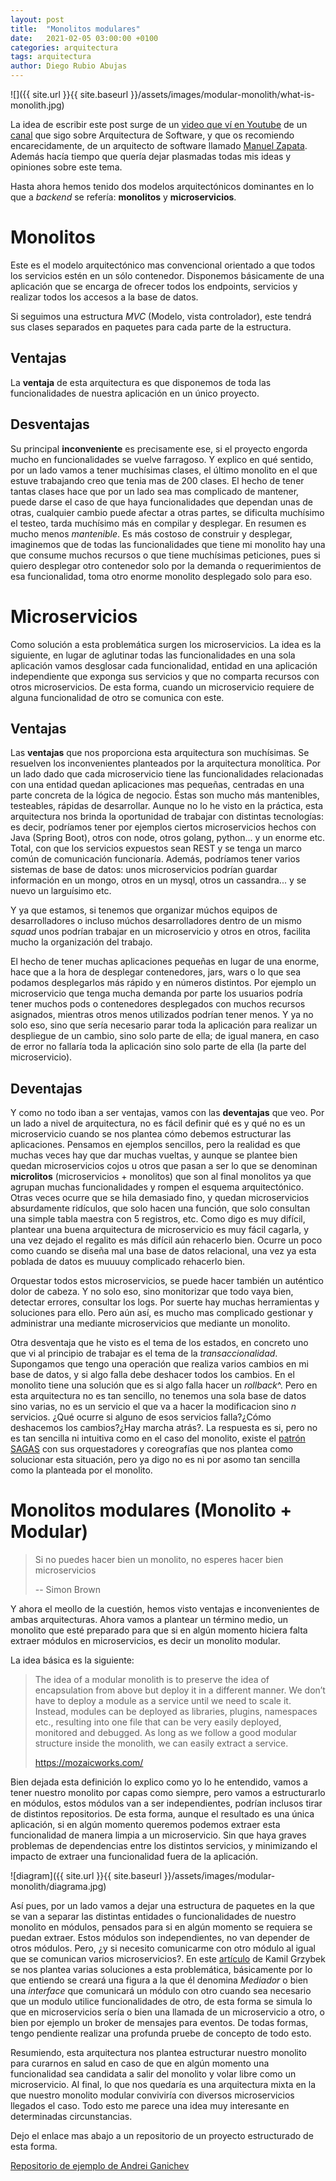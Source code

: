 ```yaml
---
layout: post
title:  "Monolitos modulares"
date:   2021-02-05 03:00:00 +0100
categories: arquitectura
tags: arquitectura
author: Diego Rubio Abujas
---
```


![]({{ site.url }}{{ site.baseurl }}/assets/images/modular-monolith/what-is-monolith.jpg)

La idea de escribir este post surge de un [video que ví en Youtube](https://www.youtube.com/watch?v=_Maknc_e1-g) de un [canal](https://www.youtube.com/channel/UCs5ccxrTx9k8DN9YXnHm5AQ) que sigo sobre Arquitectura de Software, y que os recomiendo encarecidamente, de un arquitecto de software llamado [Manuel Zapata](https://manuelzapata.co/category/arquitectura-de-software/). Además hacía tiempo que quería dejar plasmadas todas mis ideas y opiniones sobre este tema.

Hasta ahora hemos tenido dos modelos arquitectónicos dominantes en lo que a *backend* se refería: **monolitos** y **microservicios**.

# Monolitos
Este es el modelo arquitectónico mas convencional orientado a que todos los servicios estén en un sólo contenedor. Disponemos básicamente de una aplicación que se encarga de ofrecer todos los endpoints, servicios y realizar todos los accesos a la base de datos. 

Si seguimos una estructura *MVC* (Modelo, vista controlador), este tendrá sus clases separados en paquetes para cada parte de la estructura. 

## Ventajas
La **ventaja** de esta arquitectura es que disponemos de toda las funcionalidades de nuestra aplicación en un único proyecto. 

## Desventajas
Su principal **inconveniente** es precisamente ese, si el proyecto engorda mucho en funcionalidades se vuelve farragoso. Y explico en qué sentido, por un lado vamos a tener muchísimas clases, el último monolito en el que estuve trabajando creo que tenia mas de 200 clases. El hecho de tener tantas clases hace que por un lado sea mas complicado de mantener, puede darse el caso de que haya funcionalidades que dependan unas de otras, cualquier cambio puede afectar a otras partes, se dificulta muchísimo el testeo, tarda muchísimo más en compilar y desplegar. En resumen es mucho menos *mantenible*. Es más costoso de construir y desplegar, imaginemos que de todas las funcionalidades que tiene mi monolito hay una que consume muchos recursos o que tiene muchísimas peticiones, pues si quiero desplegar otro contenedor solo por la demanda o requerimientos de esa funcionalidad, toma otro enorme monolito desplegado solo para eso.

# Microservicios
Como solución a esta problemática surgen los microservicios. La idea es la siguiente, en lugar de aglutinar todas las funcionalidades en una sola aplicación vamos desglosar cada funcionalidad, entidad en una aplicación independiente que exponga sus servicios y que no comparta recursos con otros microservicios. De esta forma, cuando un microservicio requiere de alguna funcionalidad de otro se comunica con este.

## Ventajas
Las **ventajas** que nos proporciona esta arquitectura son muchísimas. Se resuelven los inconvenientes planteados por la arquitectura monolítica. Por un lado dado que cada microservicio tiene las funcionalidades relacionadas con una entidad quedan aplicaciones mas pequeñas, centradas en una parte concreta de la lógica de negocio. Éstas son mucho más mantenibles, testeables, rápidas de desarrollar. Aunque no lo he visto en la práctica, esta arquitectura nos brinda la oportunidad de trabajar con distintas tecnologías: es decir, podríamos tener por ejemplos ciertos microservicios hechos con Java (Spring Boot), otros con node, otros golang, python... y un enorme etc. Total, con que los servicios expuestos sean REST y se tenga un marco común de comunicación funcionaría. Además, podríamos tener varios sistemas de base de datos: unos microservicios podrían guardar información en un mongo, otros en un mysql, otros un cassandra... y se nuevo un larguísimo etc.

Y ya que estamos, si tenemos que organizar múchos equipos de desarrolladores o incluso múchos desarrolladores dentro de un mismo *squad* unos podrían trabajar en un microservicio y otros en otros, facilita mucho la organización del trabajo.

El hecho de tener muchas aplicaciones pequeñas en lugar de una enorme, hace que a la hora de desplegar contenedores, jars, wars o lo que sea podamos desplegarlos más rápido y en números distintos. Por ejemplo un microservicio que tenga mucha demanda por parte los usuarios podría tener muchos pods o contenedores desplegados con muchos recursos asignados, mientras otros menos utilizados podrían tener menos. Y ya no solo eso, sino que sería necesario parar toda la aplicación para realizar un despliegue de un cambio, sino solo parte de ella; de igual manera, en caso de error no fallaría toda la aplicación sino solo parte de ella (la parte del microservicio).


## Deventajas
Y como no todo iban a ser ventajas, vamos con las **deventajas** que veo. Por un lado a nivel de arquitectura, no es fácil definir qué es y qué no es un microservicio cuando se nos plantea cómo debemos estructurar las aplicaciones. Pensamos en ejemplos sencillos, pero la realidad es que muchas veces hay que dar muchas vueltas, y aunque se plantee bien quedan microservicios cojos u otros que pasan a ser lo que se denominan **microlitos** (microservicios + monolitos) que son al final monolitos ya que agrupan muchas funcionalidades y rompen el esquema arquitectónico. Otras veces ocurre que se hila demasiado fino, y quedan microservicios absurdamente ridículos, que solo hacen una función, que solo consultan una simple tabla maestra con 5 registros, etc. Como digo es muy difícil, plantear una buena arquitectura de microservicio es muy fácil cagarla, y una vez dejado el regalito es más difícil aún rehacerlo bien. Ocurre un poco como cuando se diseña mal una base de datos relacional, una vez ya esta poblada de datos es muuuuy complicado rehacerlo bien.

Orquestar todos estos microservicios, se puede hacer también un auténtico dolor de cabeza. Y no solo eso, sino monitorizar que todo vaya bien, detectar errores, consultar los logs. Por suerte hay muchas herramientas y soluciones para ello. Pero aún así, es mucho mas complicado gestionar y administrar una mediante microservicios que mediante un monolito.

Otra desventaja que he visto es el tema de los estados, en concreto uno que vi al principio de trabajar es el tema de la *transaccionalidad*. Supongamos que tengo una operación que realiza varios cambios en mi base de datos, y si algo falla debe deshacer todos los cambios. En el monolito tiene una solución que es si algo falla hacer un *rollback*^. Pero en esta arquitectura no es tan sencillo, no tenemos una sola base de datos sino varias, no es un servicio el que va a hacer la modificacion sino *n* servicios. ¿Qué ocurre si alguno de esos servicios falla?¿Cómo deshacemos los cambios?¿Hay marcha atrás?. La respuesta es si, pero no es tan sencilla ni intuitiva como en el caso del monolito, existe el [patrón SAGAS](https://microservices.io/patterns/data/saga.html) con sus orquestadores y coreografías que nos plantea como solucionar esta situación, pero ya digo no es ni por asomo tan sencilla como la planteada por el monolito.

# Monolitos modulares (Monolito + Modular)
>Si no puedes hacer bien un monolito, no esperes hacer bien microservicios
>
> -- Simon Brown

Y ahora el meollo de la cuestión, hemos visto ventajas e inconvenientes de ambas arquitecturas. Ahora vamos a plantear un término medio, un monolito que esté preparado para que si en algún momento hiciera falta extraer módulos en microservicios, es decir un monolito modular.

La idea básica es la siguiente: 

>The idea of a modular monolith is to preserve the idea of encapsulation from above but deploy it in a different manner. We don’t have to deploy a module as a service until we need to scale it. Instead, modules can be deployed as libraries, plugins, namespaces etc., resulting into one file that can be very easily deployed, monitored and debugged. As long as we follow a good modular structure inside the monolith, we can easily extract a service.
>
> https://mozaicworks.com/

Bien dejada esta definición lo explico como yo lo he entendido, vamos a tener nuestro monolito por capas como siempre, pero vamos a estructurarlo en módulos, estos módulos van a ser independientes, podrían inclusos tirar de distintos repositorios. De esta forma, aunque el resultado es una única aplicación, si en algún momento queremos podemos extraer esta funcionalidad de manera limpia a un microservicio. Sin que haya graves problemas de dependencias entre los distintos servicios, y minimizando el impacto de extraer una funcionalidad fuera de la aplicación. 

![diagram]({{ site.url }}{{ site.baseurl }}/assets/images/modular-monolith/diagrama.jpg)

Así pues, por un lado vamos a dejar una estructura de paquetes en la que se van a separar las distintas entidades o funcionalidades de nuestro monolito en módulos, pensados para si en algún momento se requiera se puedan extraer. Estos módulos son independientes, no van depender de otros módulos. Pero, ¿y si necesito comunicarme con otro módulo al igual que se comunican varios microservicios?. En este [artículo](http://www.kamilgrzybek.com/design/modular-monolith-primer/) de Kamil Grzybek se nos plantea varias soluciones a esta problemática, básicamente por lo que entiendo se creará una figura a la que él denomina *Mediador* o bien una *interface* que comunicará un módulo con otro cuando sea necesario que un modulo utilice funcionalidades de otro, de esta forma se simula lo que en microservicios sería o bien una llamada de un microservicio a otro, o bien por ejemplo un broker de mensajes para eventos. De todas formas, tengo pendiente realizar una profunda pruebe de concepto de todo esto. 

Resumiendo, esta arquitectura nos plantea estructurar nuestro monolito para curarnos en salud en caso de que en algún momento una funcionalidad sea candidata a salir del monolito y volar libre como un microservicio. Al final, lo que nos quedaría es una arquitectura mixta en la que nuestro monolito modular conviviría con diversos microservicios llegados el caso. Todo esto me parece una idea muy interesante en determinadas circunstancias.

Dejo el enlace mas abajo a un repositorio de un proyecto estructurado de esta forma.

[Repositorio de ejemplo de Andrei Ganichev](https://github.com/kgrzybek/modular-monolith-with-ddd)
